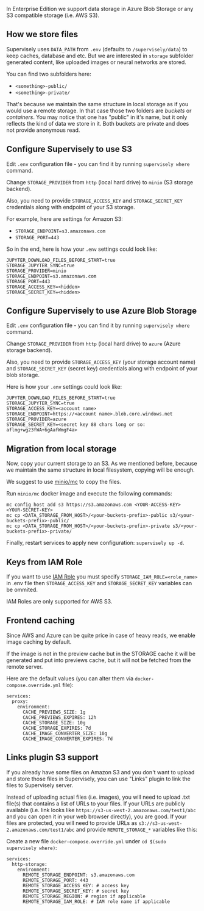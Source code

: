 In Enterprise Edition we support data storage in Azure Blob Storage or any S3 compatible storage (i.e. AWS S3).

## How we store files

Supervisely uses `DATA_PATH` from `.env` (defaults to `/supervisely/data`) to keep caches, database and etc. But we are interested in `storage` subfolder generated content, like uploaded images or neural networks are stored.

You can find two subfolders here:

- `<something>-public/`
- `<something>-private/`

That's because we maintain the same structure in local storage as if you would use a remote storage. In that case those two folders are *buckets* or *containers*. You may notice that one has "public" in it's name, but it only reflects the kind of data we store in it. Both buckets are private and does not provide anonymous read.

## Configure Supervisely to use S3

Edit `.env` configuration file - you can find it by running `supervisely where` command. 

Change `STORAGE_PROVIDER` from `http` (local hard drive) to `minio` (S3 storage backend).

Also, you need to provide `STORAGE_ACCESS_KEY` and `STORAGE_SECRET_KEY` credentials along with endpoint of your S3 storage.

For example, here are settings for Amazon S3:

- `STORAGE_ENDPOINT=s3.amazonaws.com`
- `STORAGE_PORT=443`

So in the end, here is how your `.env` settings could look like:

```
JUPYTER_DOWNLOAD_FILES_BEFORE_START=true
STORAGE_JUPYTER_SYNC=true
STORAGE_PROVIDER=minio
STORAGE_ENDPOINT=s3.amazonaws.com
STORAGE_PORT=443
STORAGE_ACCESS_KEY=<hidden>
STORAGE_SECRET_KEY=<hidden>
```

## Configure Supervisely to use Azure Blob Storage

Edit `.env` configuration file - you can find it by running `supervisely where` command. 

Change `STORAGE_PROVIDER` from `http` (local hard drive) to `azure` (Azure storage backend).

Also, you need to provide `STORAGE_ACCESS_KEY` (your storage account name) and `STORAGE_SECRET_KEY` (secret key) credentials along with endpoint of your blob storage.

Here is how your `.env` settings could look like:

```
JUPYTER_DOWNLOAD_FILES_BEFORE_START=true
STORAGE_JUPYTER_SYNC=true
STORAGE_ACCESS_KEY=<account name>
STORAGE_ENDPOINT=https://<account name>.blob.core.windows.net
STORAGE_PROVIDER=azure
STORAGE_SECRET_KEY=<secret key 88 chars long or so: aflmg+wg23fWA+6gAafWmgF4a>
```

## Migration from local storage

Now, copy your current storage to an S3. As we mentioned before, because we maintain the same structure in local filesystem, copying will be enough.

We suggest to use [minio/mc](https://github.com/minio/mc) to copy the files.

Run `minio/mc` docker image and execute the following commands:

```
mc config host add s3 https://s3.amazonaws.com <YOUR-ACCESS-KEY> <YOUR-SECRET-KEY>
mc cp <DATA_STORAGE_FROM_HOST>/<your-buckets-prefix>-public s3/<your-buckets-prefix>-public/
mc cp <DATA_STORAGE_FROM_HOST>/<your-buckets-prefix>-private s3/<your-buckets-prefix>-private/
```

Finally, restart services to apply new configuration: `supervisely up -d`.

## Keys from IAM Role

If you want to use [IAM Role](https://docs.aws.amazon.com/AWSEC2/latest/UserGuide/iam-roles-for-amazon-ec2.html#instance-metadata-security-credentials) you must specify `STORAGE_IAM_ROLE=<role_name>` in .env file then `STORAGE_ACCESS_KEY` and `STORAGE_SECRET_KEY` variables can be ommited. 

IAM Roles are only supported for AWS S3.

## Frontend caching

Since AWS and Azure can be quite price in case of heavy reads, we enable image caching by default.

If the image is not in the preview cache but in the STORAGE cache it will be generated and put into previews cache, but it will not be fetched from the remote server.

Here are the default values (you can alter them via `docker-compose.override.yml` file):

```
services:
  proxy:
    environment:
      CACHE_PREVIEWS_SIZE: 1g
      CACHE_PREVIEWS_EXPIRES: 12h
      CACHE_STORAGE_SIZE: 10g
      CACHE_STORAGE_EXPIRES: 7d
      CACHE_IMAGE_CONVERTER_SIZE: 10g
      CACHE_IMAGE_CONVERTER_EXPIRES: 7d
```

## Links plugin S3 support

If you already have some files on Amazon S3 and you don't want to upload and store those files in Supervisely, you can use "Links" plugin to link the files to Supervisely server.

Instead of uploading actual files (i.e. images), you will need to upload .txt file(s) that contains a list of URLs to your files. If your URLs are publicly available (i.e. link looks like `https://s3-us-west-2.amazonaws.com/test1/abc` and you can open it in your web browser directly), you are good. If your files are protected, you will need to provide URLs as `s3://s3-us-west-2.amazonaws.com/test1/abc` and provide `REMOTE_STORAGE_*` variables like this:

Create a new file `docker-compose.override.yml` under `cd $(sudo supervisely where)`:
```
services:
  http-storage:
    environment:
      REMOTE_STORAGE_ENDPOINT: s3.amazonaws.com
      REMOTE_STORAGE_PORT: 443
      REMOTE_STORAGE_ACCESS_KEY: # access key
      REMOTE_STORAGE_SECRET_KEY: # secret key
      REMOTE_STORAGE_REGION: # region if applicable
      REMOTE_STORAGE_IAM_ROLE: # IAM role name if applicable
```
